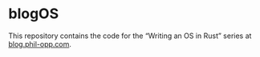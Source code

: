 # blogOS

This repository contains the code for the “Writing an OS in Rust” series at [blog.phil-opp.com](http://blog.phil-opp.com).
